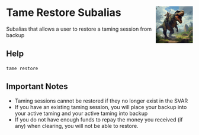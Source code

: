 <h1>Tame Restore Subalias<img align="right" src="../../Data/main.png" width="100px"></h1>

Subalias that allows a user to restore a taming session from backup

## Help
`tame restore`

## Important Notes
- Taming sessions cannot be restored if they no longer exist in the SVAR
- If you have an existing taming session, you will place your backup into your active taming and your active taming into backup
- If you do not have enough funds to repay the money you received (if any) when clearing, you will not be able to restore.